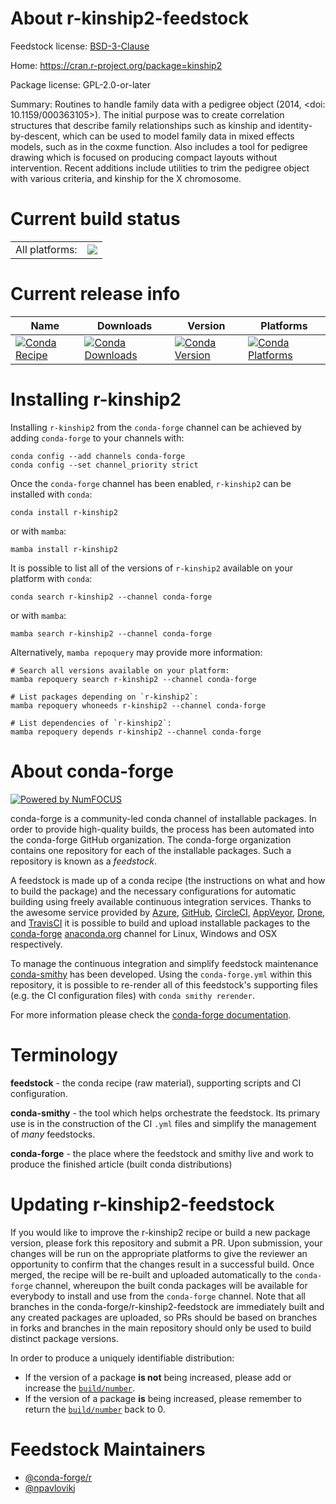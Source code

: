 About r-kinship2-feedstock
==========================

Feedstock license: [BSD-3-Clause](https://github.com/conda-forge/r-kinship2-feedstock/blob/main/LICENSE.txt)

Home: https://cran.r-project.org/package=kinship2

Package license: GPL-2.0-or-later

Summary: Routines to handle family data with a pedigree object (2014, <doi: 10.1159/000363105>). The initial purpose was to create correlation structures that describe family relationships such as kinship and identity-by-descent, which can be used to model family data in mixed effects models, such as in the coxme function. Also includes a tool for pedigree drawing which is focused on producing compact layouts without intervention. Recent additions include utilities to trim the pedigree object with various criteria, and kinship for the X chromosome.

Current build status
====================


<table><tr><td>All platforms:</td>
    <td>
      <a href="https://dev.azure.com/conda-forge/feedstock-builds/_build/latest?definitionId=6605&branchName=main">
        <img src="https://dev.azure.com/conda-forge/feedstock-builds/_apis/build/status/r-kinship2-feedstock?branchName=main">
      </a>
    </td>
  </tr>
</table>

Current release info
====================

| Name | Downloads | Version | Platforms |
| --- | --- | --- | --- |
| [![Conda Recipe](https://img.shields.io/badge/recipe-r--kinship2-green.svg)](https://anaconda.org/conda-forge/r-kinship2) | [![Conda Downloads](https://img.shields.io/conda/dn/conda-forge/r-kinship2.svg)](https://anaconda.org/conda-forge/r-kinship2) | [![Conda Version](https://img.shields.io/conda/vn/conda-forge/r-kinship2.svg)](https://anaconda.org/conda-forge/r-kinship2) | [![Conda Platforms](https://img.shields.io/conda/pn/conda-forge/r-kinship2.svg)](https://anaconda.org/conda-forge/r-kinship2) |

Installing r-kinship2
=====================

Installing `r-kinship2` from the `conda-forge` channel can be achieved by adding `conda-forge` to your channels with:

```
conda config --add channels conda-forge
conda config --set channel_priority strict
```

Once the `conda-forge` channel has been enabled, `r-kinship2` can be installed with `conda`:

```
conda install r-kinship2
```

or with `mamba`:

```
mamba install r-kinship2
```

It is possible to list all of the versions of `r-kinship2` available on your platform with `conda`:

```
conda search r-kinship2 --channel conda-forge
```

or with `mamba`:

```
mamba search r-kinship2 --channel conda-forge
```

Alternatively, `mamba repoquery` may provide more information:

```
# Search all versions available on your platform:
mamba repoquery search r-kinship2 --channel conda-forge

# List packages depending on `r-kinship2`:
mamba repoquery whoneeds r-kinship2 --channel conda-forge

# List dependencies of `r-kinship2`:
mamba repoquery depends r-kinship2 --channel conda-forge
```


About conda-forge
=================

[![Powered by
NumFOCUS](https://img.shields.io/badge/powered%20by-NumFOCUS-orange.svg?style=flat&colorA=E1523D&colorB=007D8A)](https://numfocus.org)

conda-forge is a community-led conda channel of installable packages.
In order to provide high-quality builds, the process has been automated into the
conda-forge GitHub organization. The conda-forge organization contains one repository
for each of the installable packages. Such a repository is known as a *feedstock*.

A feedstock is made up of a conda recipe (the instructions on what and how to build
the package) and the necessary configurations for automatic building using freely
available continuous integration services. Thanks to the awesome service provided by
[Azure](https://azure.microsoft.com/en-us/services/devops/), [GitHub](https://github.com/),
[CircleCI](https://circleci.com/), [AppVeyor](https://www.appveyor.com/),
[Drone](https://cloud.drone.io/welcome), and [TravisCI](https://travis-ci.com/)
it is possible to build and upload installable packages to the
[conda-forge](https://anaconda.org/conda-forge) [anaconda.org](https://anaconda.org/)
channel for Linux, Windows and OSX respectively.

To manage the continuous integration and simplify feedstock maintenance
[conda-smithy](https://github.com/conda-forge/conda-smithy) has been developed.
Using the ``conda-forge.yml`` within this repository, it is possible to re-render all of
this feedstock's supporting files (e.g. the CI configuration files) with ``conda smithy rerender``.

For more information please check the [conda-forge documentation](https://conda-forge.org/docs/).

Terminology
===========

**feedstock** - the conda recipe (raw material), supporting scripts and CI configuration.

**conda-smithy** - the tool which helps orchestrate the feedstock.
                   Its primary use is in the construction of the CI ``.yml`` files
                   and simplify the management of *many* feedstocks.

**conda-forge** - the place where the feedstock and smithy live and work to
                  produce the finished article (built conda distributions)


Updating r-kinship2-feedstock
=============================

If you would like to improve the r-kinship2 recipe or build a new
package version, please fork this repository and submit a PR. Upon submission,
your changes will be run on the appropriate platforms to give the reviewer an
opportunity to confirm that the changes result in a successful build. Once
merged, the recipe will be re-built and uploaded automatically to the
`conda-forge` channel, whereupon the built conda packages will be available for
everybody to install and use from the `conda-forge` channel.
Note that all branches in the conda-forge/r-kinship2-feedstock are
immediately built and any created packages are uploaded, so PRs should be based
on branches in forks and branches in the main repository should only be used to
build distinct package versions.

In order to produce a uniquely identifiable distribution:
 * If the version of a package **is not** being increased, please add or increase
   the [``build/number``](https://docs.conda.io/projects/conda-build/en/latest/resources/define-metadata.html#build-number-and-string).
 * If the version of a package **is** being increased, please remember to return
   the [``build/number``](https://docs.conda.io/projects/conda-build/en/latest/resources/define-metadata.html#build-number-and-string)
   back to 0.

Feedstock Maintainers
=====================

* [@conda-forge/r](https://github.com/orgs/conda-forge/teams/r/)
* [@npavlovikj](https://github.com/npavlovikj/)


